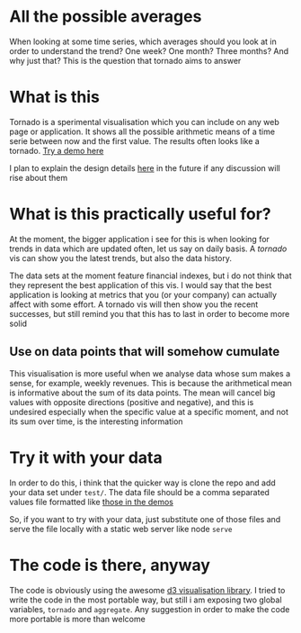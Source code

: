 # All the possible averages

When looking at some time series, which averages should you look at in
order to understand the trend? One week? One month? Three months? And
why just that? This is the question that tornado aims to answer

# What is this

Tornado is a sperimental visualisation which you can include on any
web page or application. It shows all the possible arithmetic means of
a time serie between now and the first value. The results often looks
like a tornado. <a
href="http://danse.github.io/tornado/test/?euro-dollar">Try a demo
here</a>

I plan to explain the design details <a
href="doc/rationale.md">here</a> in the future if any discussion will
rise about them

# What is this practically useful for?

At the moment, the bigger application i see for this is when looking
for trends in data which are updated often, let us say on daily
basis. A *tornado* vis can show you the latest trends, but also the
data history.

The data sets at the moment feature financial indexes, but i do not think
that they represent the best application of this vis. I would say that
the best application is looking at metrics that you (or your company)
can actually affect with some effort. A tornado vis will then show you
the recent successes, but still remind you that this has to last in
order to become more solid

## Use on data points that will somehow cumulate

This visualisation is more useful when we analyse data whose sum
makes a sense, for example, weekly revenues. This is because the
arithmetical mean is informative about the sum of its data points. The
mean will cancel big values with opposite directions (positive and
negative), and this is undesired especially when the specific value at
a specific moment, and not its sum over time, is the interesting
information

# Try it with your data

In order to do this, i think that the quicker way is clone the repo
and add your data set under `test/`. The data file should be a comma
separated values file formatted like <a
href="https://raw.githubusercontent.com/danse/tornado/master/test/data/DJIA-daily.csv">those
in the demos</a>

So, if you want to try with your data, just substitute one of those
files and serve the file locally with a static web server like node
`serve`

# The code is there, anyway

The code is obviously using the awesome [d3 visualisation
library](https://github.com/mbostock/d3). I tried to write the code in
the most portable way, but still i am exposing two global variables,
`tornado` and `aggregate`. Any suggestion in order to make the code
more portable is more than welcome
